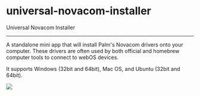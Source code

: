 universal-novacom-installer
===========================
Universal Novacom Installer
***
A standalone mini app that will install Palm's Novacom drivers onto your computer. These drivers are often used by both official and homebrew computer tools to connect to webOS devices.

It supports Windows (32bit and 64bit), Mac OS, and Ubuntu (32bit and 64bit).

![](http://img146.imageshack.us/img146/2107/uni.png)